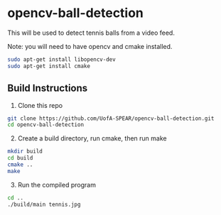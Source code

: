 # opencv-ball-detection
This will be used to detect tennis balls from a video feed.

Note: you will need to have opencv and cmake installed.

```bash
sudo apt-get install libopencv-dev
sudo apt-get install cmake
```

## Build Instructions

1. Clone this repo

```bash
git clone https://github.com/UofA-SPEAR/opencv-ball-detection.git
cd opencv-ball-detection
```

2. Create a build directory, run cmake, then run make

```bash
mkdir build
cd build
cmake ..
make
```

3. Run the compiled program

```bash
cd ..
./build/main tennis.jpg
```
